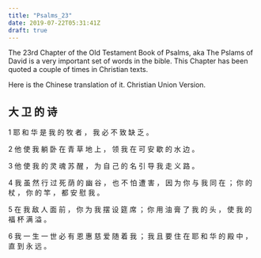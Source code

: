 ```yaml
---
title: "Psalms_23"
date: 2019-07-22T05:31:41Z
draft: true
---
```


The 23rd Chapter of the Old Testament Book of Psalms, aka The Pslams
of David is a very important set of words in the bible. This Chapter has been
quoted a couple of times in Christian texts.

Here is the Chinese translation of it. Christian Union Version.

## 大 卫 的 诗

1 耶 和 华 是 我 的 牧 者 ， 我 必 不 致 缺 乏 。

2 他 使 我 躺 卧 在 青 草 地 上 ， 领 我 在 可 安 歇 的 水 边 。

3 他 使 我 的 灵 魂 苏 醒 ， 为 自 己 的 名 引 导 我 走 义 路 。

4 我 虽 然 行 过 死 荫 的 幽 谷 ， 也 不 怕 遭 害 ， 因 为 你 与 我 同 在 ； 你 的 杖 ， 你 的 竿 ， 都 安 慰 我 。

5 在 我 敌 人 面 前 ， 你 为 我 摆 设 筵 席 ； 你 用 油 膏 了 我 的 头 ， 使 我 的 福 杯 满 溢 。

6 我 一 生 一 世 必 有 恩 惠 慈 爱 随 着 我 ； 我 且 要 住 在 耶 和 华 的 殿 中 ， 直 到 永 远 。

